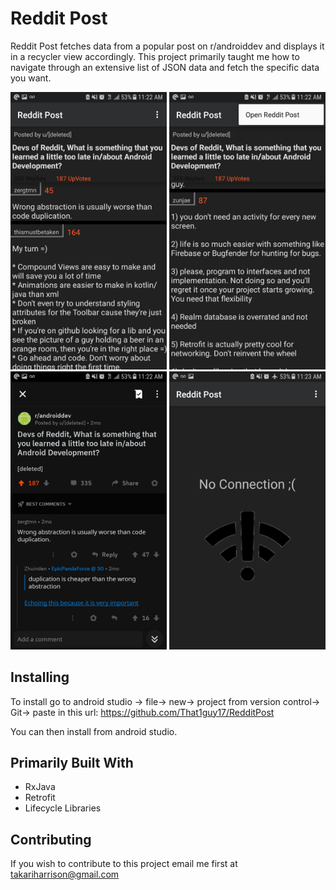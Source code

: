 # Reddit Post
Reddit Post fetches data from a popular post on r/androiddev and displays it in a recycler view accordingly. This project
primarily taught me how to navigate through an extensive list of JSON data and fetch the specific data you want. 

<p float="left">
  <img src= "images/screenshot1.jpg" width="250" />
  <img src= "images/screenshot2.jpg" width="250" /> 
  <img src= "images/screenshot3.jpg" width="250" /> 
  <img src= "images/screenshot4.jpg" width="250" /> 
  
</p>

## Installing
To install go to android studio -> file-> new-> project from version control-> Git-> paste in this url: https://github.com/That1guy17/RedditPost

You can then install from android studio.

## Primarily Built With
* RxJava 
* Retrofit
* Lifecycle Libraries

## Contributing 
If you wish to contribute to this project email me first at takariharrison@gmail.com
